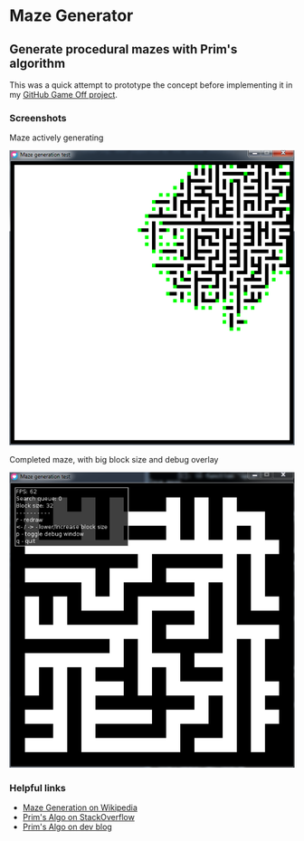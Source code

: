 # Maze Generator

## Generate procedural mazes with Prim's algorithm

This was a quick attempt to prototype the concept before implementing it in my [GitHub Game Off project](https://github.com/bwdevel/go2017).

### Screenshots

Maze actively generating  

![alt text](screenshot_01.png "Maze generating")

Completed maze, with big block size and debug overlay  

![alt text](screenshot_02.png "Maze generated, large block, with debug overlay")


### Helpful links

* [Maze Generation on Wikipedia](https://en.wikipedia.org/wiki/Maze_generation_algorithm)
* [Prim's Algo on StackOverflow](https://stackoverflow.com/questions/29739751/implementing-a-randomly-generated-maze-using-prims-algorithm)
* [Prim's Algo on dev blog](http://weblog.jamisbuck.org/2011/1/10/maze-generation-prim-s-algorithm)
